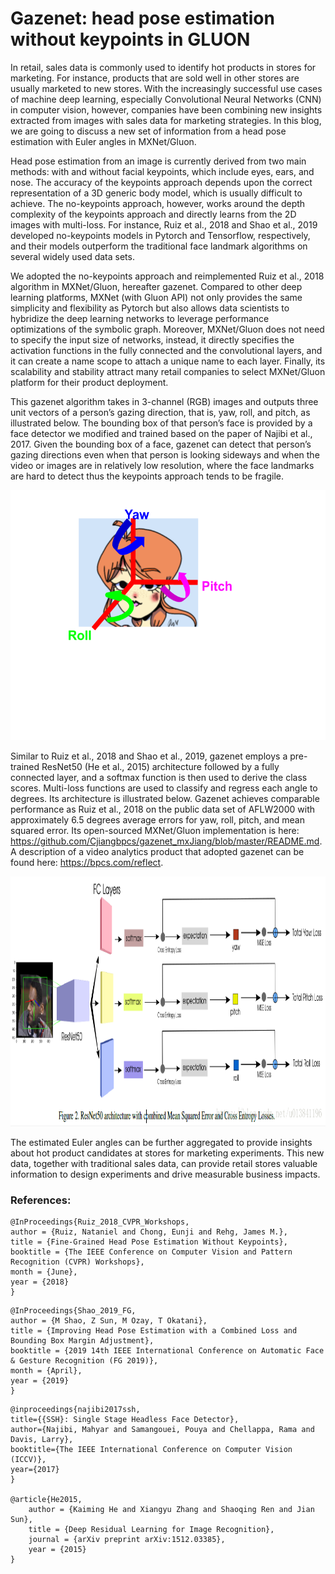 # Gazenet: head pose estimation without keypoints in GLUON

In retail, sales data is commonly used to identify hot products in stores for marketing. For instance, products that are sold well in other stores are usually marketed to new stores. With the increasingly successful use cases of machine deep learning, especially Convolutional Neural Networks (CNN) in computer vision, however, companies have been combining new insights extracted from images with sales data for marketing strategies. In this blog, we are going to discuss a new set of information from a head pose estimation with Euler angles in MXNet/Gluon.

Head pose estimation from an image is currently derived from two main methods: with and without facial keypoints, which include eyes, ears, and nose. The accuracy of the keypoints approach depends upon the correct representation of a 3D generic body model, which is usually difficult to achieve. The no-keypoints approach, however, works around the depth complexity of the keypoints approach and directly learns from the 2D images with multi-loss. For instance, Ruiz et al., 2018 and Shao et al., 2019 developed no-keypoints models in Pytorch and Tensorflow, respectively, and their models outperform the traditional face landmark algorithms on several widely used data sets.

We adopted the no-keypoints approach and reimplemented Ruiz et al., 2018 algorithm in MXNet/Gluon, hereafter gazenet. Compared to other deep learning platforms, MXNet (with Gluon API) not only provides the same simplicity and flexibility as Pytorch but also allows data scientists to hybridize the deep learning networks to leverage performance optimizations of the symbolic graph. Moreover, MXNet/Gluon does not need to specify the input size of networks, instead, it directly specifies the activation functions in the fully connected and the convolutional layers, and it can create a name scope to attach a unique name to each layer. Finally, its scalability and stability attract many retail companies to select MXNet/Gluon platform for their product deployment.

This gazenet algorithm takes in 3-channel (RGB) images and outputs three unit vectors of a person’s gazing direction, that is, yaw, roll, and pitch, as illustrated below. The bounding box of that person’s face is provided by a face detector we modified and trained based on the paper of Najibi et al., 2017. Given the bounding box of a face, gazenet can detect that person’s gazing directions even when that person is looking sideways and when the video or images are in relatively low resolution, where the face landmarks are hard to detect thus the keypoints approach tends to be fragile.

<img src="./yaw_roll_pitch.png" width="600" height="400" />

Similar to Ruiz et al., 2018 and Shao et al., 2019, gazenet employs a pre-trained ResNet50 (He et al., 2015) architecture followed by a fully connected layer, and a softmax function is then used to derive the class scores. Multi-loss functions are used to classify and regress each angle to degrees. Its architecture is illustrated below. Gazenet achieves comparable performance as Ruiz et al., 2018 on the public data set of AFLW2000 with approximately 6.5 degrees average errors for yaw, roll, pitch, and mean squared error. Its open-sourced MXNet/Gluon implementation is here: https://github.com/Cjiangbpcs/gazenet_mxJiang/blob/master/README.md. A description of a video analytics product that adopted gazenet can be found here: https://bpcs.com/reflect.

<img src="./deep_head_pose_architecture.png" width="600" height="400" />

The estimated Euler angles can be further aggregated to provide insights about hot product candidates at stores for marketing experiments. This new data, together with traditional sales data, can provide retail stores valuable information to design experiments and drive measurable business impacts.

### References:

```
@InProceedings{Ruiz_2018_CVPR_Workshops,
author = {Ruiz, Nataniel and Chong, Eunji and Rehg, James M.},
title = {Fine-Grained Head Pose Estimation Without Keypoints},
booktitle = {The IEEE Conference on Computer Vision and Pattern Recognition (CVPR) Workshops},
month = {June},
year = {2018}
}
```

```
@InProceedings{Shao_2019_FG,
author = {M Shao, Z Sun, M Ozay, T Okatani},
title = {Improving Head Pose Estimation with a Combined Loss and Bounding Box Margin Adjustment},
booktitle = {2019 14th IEEE International Conference on Automatic Face & Gesture Recognition (FG 2019)},
month = {April},
year = {2019}
}
```

```
@inproceedings{najibi2017ssh,
title={{SSH}: Single Stage Headless Face Detector},
author={Najibi, Mahyar and Samangouei, Pouya and Chellappa, Rama and Davis, Larry},
booktitle={The IEEE International Conference on Computer Vision (ICCV)},
year={2017}
}

@article{He2015,
	author = {Kaiming He and Xiangyu Zhang and Shaoqing Ren and Jian Sun},
	title = {Deep Residual Learning for Image Recognition},
	journal = {arXiv preprint arXiv:1512.03385},
	year = {2015}
}
```

